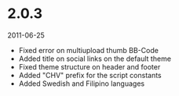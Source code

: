 # 2.0.3

2011-06-25

- Fixed error on multiupload thumb BB-Code
- Added title on social links on the default theme
- Fixed theme structure on header and footer
- Added "CHV" prefix for the script constants
- Added Swedish and Filipino languages
